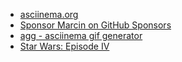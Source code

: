 - [asciinema.org](https://asciinema.org)
- [Sponsor Marcin on GitHub Sponsors](https://github.com/sponsors/ku1ik)
- [agg - asciinema gif generator](https://github.com/asciinema/agg)
- [Star Wars: Episode IV](https://asciinema.org/a/569727)
